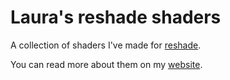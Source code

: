 # Laura's reshade shaders

A collection of shaders I've made for [reshade](https://reshade.me/).

You can read more about them on my [website](https://sh.coalaura.org/).
